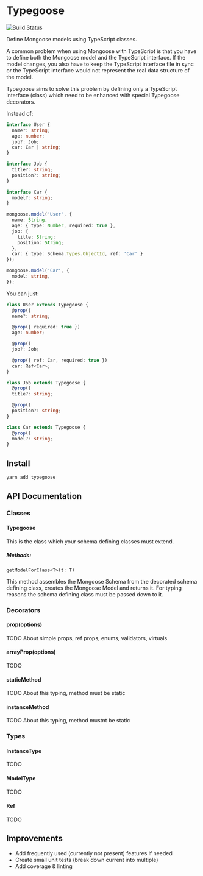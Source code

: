 # Typegoose

[![Build Status](https://travis-ci.org/szokodiakos/typegoose.svg?branch=master)](https://travis-ci.org/szokodiakos/typegoose)

Define Mongoose models using TypeScript classes.

A common problem when using Mongoose with TypeScript is that you have to define
both the Mongoose model and the TypeScript interface. If the model changes, you also have to keep the TypeScript interface file in sync
or the TypeScript interface would not represent the real data structure of the
model.

Typegoose aims to solve this problem by defining only a TypeScript interface (class)
which need to be enhanced with special Typegoose decorators.

Instead of:
```typescript
interface User {
  name?: string;
  age: number;
  job?: Job;
  car: Car | string;
}

interface Job {
  title?: string;
  position?: string;
}

interface Car {
  model?: string;
}

mongoose.model('User', {
  name: String,
  age: { type: Number, required: true },
  job: {
    title: String;
    position: String;
  },
  car: { type: Schema.Types.ObjectId, ref: 'Car' }
});

mongoose.model('Car', {
  model: string,
});
```
You can just:
```typescript
class User extends Typegoose {
  @prop()
  name?: string;

  @prop({ required: true })
  age: number;

  @prop()
  job?: Job;

  @prop({ ref: Car, required: true })
  car: Ref<Car>;
}

class Job extends Typegoose {
  @prop()
  title?: string;

  @prop()
  position?: string;
}

class Car extends Typegoose {
  @prop()
  model?: string;
}
```

## Install

`yarn add typegoose`

## API Documentation

### Classes

#### Typegoose

This is the class which your schema defining classes must extend.

##### Methods:

`getModelForClass<T>(t: T)`

This method assembles the Mongoose Schema from the decorated schema defining class, creates the Mongoose Model and returns it. For typing reasons the schema defining class must be passed down to it.

### Decorators

#### prop(options)

TODO About simple props, ref props, enums, validators, virtuals

#### arrayProp(options)

TODO

#### staticMethod

TODO About this typing, method must be static

#### instanceMethod

TODO About this typing, method mustnt be static

### Types

#### InstanceType<T>

TODO

#### ModelType<T>

TODO

#### Ref<T>

TODO

## Improvements

* Add frequently used (currently not present) features if needed
* Create small unit tests (break down current into multiple)
* Add coverage & linting